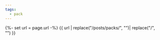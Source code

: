 ```yaml
---
tags:
  - pack
---
```

{%- set url = page.url -%}
{{ url | replace("/posts/packs/", "")| replace("/", "") }}

